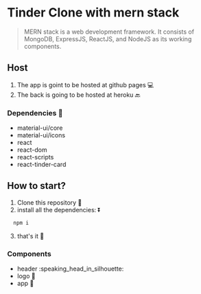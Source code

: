 # Tinder Clone with mern stack

> MERN stack is a web development framework. It consists of MongoDB, ExpressJS, ReactJS, and NodeJS as its working components.

## Host

1. The app is goint to be hosted at github pages :computer:
2. The back is going to be hosted at heroku :back:

### Dependencies :eyes:

- material-ui/core
- material-ui/icons
- react
- react-dom
- react-scripts
- react-tinder-card

## How to start?

1. Clone this repository :paperclip:
2. install all the dependencies: :arrow_double_down:

```js
  npm i
```

3. that's it :rocket:

### Components

- header :speaking_head_in_silhouette:
- logo :low_brightness:
- app :iphone:
